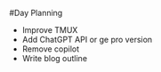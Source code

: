 #Day Planning

- Improve TMUX
- Add ChatGPT API or ge pro version
- Remove copilot
- Write blog outline
